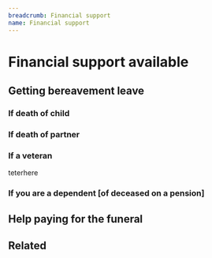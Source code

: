 ```yaml
---
breadcrumb: Financial support
name: Financial support
---
```

# Financial support available
## Getting bereavement leave
### If death of child
### If death of partner
### If a veteran

teterhere

### If you are a dependent [of deceased on a pension]
## Help paying for the funeral
## Related
